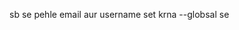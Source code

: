 sb se pehle 
email aur username set krna --globsal se
<!-- mongodb+srv://haseebbaig6594325:<password>@cluster0.tnvsrw1.mongodb.net/ -->